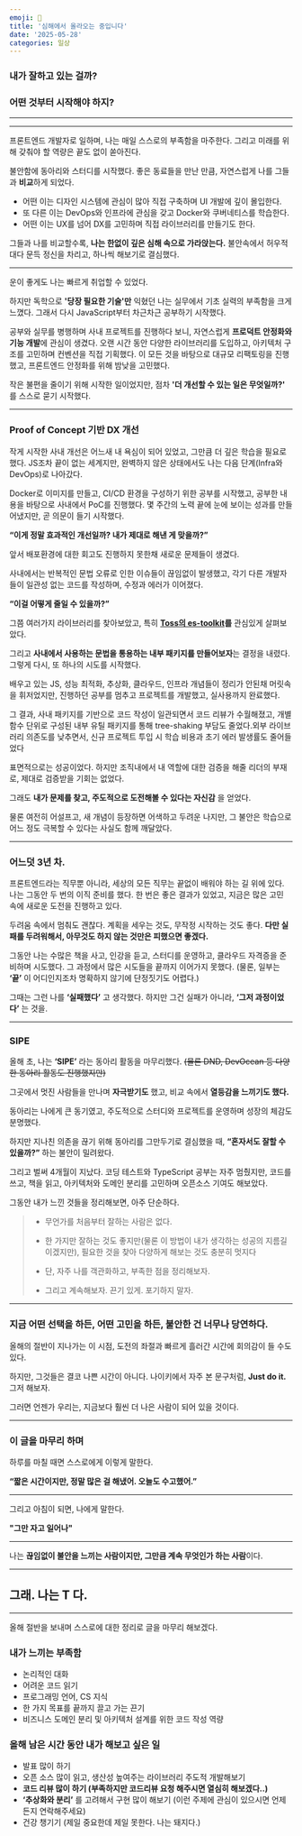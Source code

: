 ```yaml
---
emoji: 🐣
title: '심해에서 올라오는 중입니다'
date: '2025-05-28'
categories: 일상
---
```


### 내가 잘하고 있는 걸까?

### 어떤 것부터 시작해야 하지?

---

---

프론트엔드 개발자로 일하며, 나는 매일 스스로의 부족함을 마주한다.
그리고 미래를 위해 갖춰야 할 역량은 끝도 없이 쏟아진다.

불안함에 동아리와 스터디를 시작했다. 좋은 동료들을 만난 만큼, 자연스럽게 나를 그들과 **비교**하게 되었다.


- 어떤 이는 디자인 시스템에 관심이 많아 직접 구축하며 UI 개발에 깊이 몰입한다.
- 또 다른 이는 DevOps와 인프라에 관심을 갖고 Docker와 쿠버네티스를 학습한다.
- 어떤 이는 UX를 넘어 DX를 고민하며 직접 라이브러리를 만들기도 한다.

그들과 나를 비교할수록, **나는 한없이 깊은 심해 속으로 가라앉는다.** 불안속에서 허우적대다 문득 정신을 차리고, 하나씩 해보기로 결심했다.

---

운이 좋게도 나는 빠르게 취업할 수 있었다.

하지만 독학으로 **'당장 필요한 기술'만** 익혔던 나는 실무에서 기초 실력의 부족함을 크게 느꼈다. 그래서 다시 JavaScript부터 차근차근 공부하기 시작했다.

공부와 실무를 병행하며 사내 프로젝트를 진행하다 보니, 자연스럽게 **프로덕트 안정화와 기능 개발**에 관심이 생겼다.
오랜 시간 동안 다양한 라이브러리를 도입하고, 아키텍처 구조를 고민하며 컨벤션을 직접 기획했다.
이 모든 것을 바탕으로 대규모 리팩토링을 진행했고, 프론트엔드 안정화를 위해 밤낮을 고민했다.

작은 불편을 줄이기 위해 시작한 일이었지만, 점차 **'더 개선할 수 있는 일은 무엇일까?'** 를 스스로 묻기 시작했다.

---

### Proof of Concept 기반 DX 개선

작게 시작한 사내 개선은 어느새 내 욕심이 되어 있었고, 그만큼 더 깊은 학습을 필요로 했다. JS조차 끝이 없는 세계지만, 완벽하지 않은 상태에서도 나는 다음 단계(Infra와 DevOps)로 나아갔다.

Docker로 이미지를 만들고, CI/CD 환경을 구성하기 위한 공부를 시작했고, 공부한 내용을 바탕으로 사내에서 PoC를 진행했다. 몇 주간의 노력 끝에 눈에 보이는 성과를 만들어냈지만, 곧 의문이 들기 시작했다.

**“이게 정말 효과적인 개선일까? 내가 제대로 해낸 게 맞을까?”**

앞서 배포환경에 대한 회고도 진행하지 못한채 새로운 문제들이 생겼다.

사내에서는 반복적인 문법 오류로 인한 이슈들이 끊임없이 발생했고, 각기 다른 개발자들이 일관성 없는 코드를 작성하며, 수정과 에러가 이어졌다.

**“이걸 어떻게 줄일 수 있을까?”**

그쯤 여러가지 라이브러리를 찾아보았고, 특히 **[Toss의 es-toolkit](https://github.com/toss/es-toolkit)를** 관심있게 살펴보았다.

그리고 **사내에서 사용하는 문법을 통용하는 내부 패키지를 만들어보자**는 결정을 내렸다. 그렇게 다시, 또 하나의 시도를 시작했다.

배우고 있는 JS, 성능 최적화, 추상화, 클라우드, 인프라 개념들이 정리가 안된채 머릿속을 휘저었지만, 진행하던 공부를 멈추고 프로젝트를 개발했고, 실사용까지 완료했다.

그 결과, 사내 패키지를 기반으로 코드 작성이 일관되면서 코드 리뷰가 수월해졌고, 개별 함수 단위로 구성된 내부 유틸 패키지를 통해 tree-shaking 부담도 줄었다.외부 라이브러리 의존도를 낮추면서, 신규 프로젝트 투입 시 학습 비용과 초기 에러 발생률도 줄어들었다

표면적으로는 성공이었다. 하지만 조직내에서 내 역할에 대한 검증을 해줄 리더의 부재로, 제대로 검증받을 기회는 없었다.

그래도 **내가 문제를 찾고, 주도적으로 도전해볼 수 있다는 자신감** 을 얻었다. 

물론 여전히 어설프고, 새 개념이 등장하면 어색하고 두려운 나지만, 그 불안은 학습으로 어느 정도 극복할 수 있다는 사실도 함께 깨달았다.

---

### 어느덧 3년 차.

프론트엔드라는 직무뿐 아니라, 세상의 모든 직무는 끝없이 배워야 하는 길 위에 있다. 나는 그동안 두 번의 이직 준비를 했다. 한 번은 좋은 결과가 있었고, 지금은 많은 고민 속에 새로운 도전을 진행하고 있다.

두려움 속에서 멈춰도 괜찮다. 계획을 세우는 것도, 무작정 시작하는 것도 좋다. **다만 실패를 두려워해서, 아무것도 하지 않는 것만은 피했으면 좋겠다.**

그동안 나는 수많은 책을 사고, 인강을 듣고, 스터디를 운영하고, 클라우드 자격증을 준비하며 시도했다. 그 과정에서 많은 시도들을 끝까지 이어가지 못했다. (물론, 일부는 **‘끝’** 이 어디인지조차 명확하지 않기에 단정짓기도 어렵다.)

그때는 그런 나를 **‘실패했다’** 고 생각했다. 하지만 그건 실패가 아니라, **‘그저 과정이었다’** 는 것을.

--- 

### SIPE

올해 초, 나는 **‘SIPE’** 라는 동아리 활동을 마무리했다. ~~(물론 DND, DevOcean 등 다양한 동아리 활동도 진행했지만)~~

그곳에서 멋진 사람들을 만나며 **자극받기도** 했고, 비교 속에서 **열등감을 느끼기도 했다.**

동아리는 나에게 큰 동기였고, 주도적으로 스터디와 프로젝트를 운영하며 성장의 체감도 분명했다.

하지만 지나친 의존을 끊기 위해 동아리를 그만두기로 결심했을 때, **“혼자서도 잘할 수 있을까?”** 하는 불안이 밀려왔다.

그리고 벌써 4개월이 지났다. 코딩 테스트와 TypeScript 공부는 자주 멈췄지만, 코드를 쓰고, 책을 읽고, 아키텍처와 도메인 분리를 고민하며 오픈소스 기여도 해보았다.

그동안 내가 느낀 것들을 정리해보면, 아주 단순하다.

> - 무언가를 처음부터 잘하는 사람은 없다.
>
> - 한 가지만 잘하는 것도 좋지만(물론 이 방법이 내가 생각하는 성공의 지름길이겠지만), 필요한 것을 찾아 다양하게 해보는 것도 충분히 멋지다
>
> - 단, 자주 나를 객관화하고, 부족한 점을 정리해보자.
>
> - 그리고 계속해보자. 끈기 있게. 포기하지 말자.
>

---

### 지금 어떤 선택을 하든, 어떤 고민을 하든, 불안한 건 너무나 당연하다.

올해의 절반이 지나가는 이 시점, 도전의 좌절과 빠르게 흘러간 시간에 회의감이 들 수도 있다.

하지만, 그것들은 결코 나쁜 시간이 아니다. 나이키에서 자주 본 문구처럼, **Just do it.** 그저 해보자.

그러면 언젠가 우리는, 지금보다 훨씬 더 나은 사람이 되어 있을 것이다.

---

### 이 글을 마무리 하며

하루를 마칠 때면 스스로에게 이렇게 말한다.

**“짧은 시간이지만, 정말 많은 걸 해냈어. 오늘도 수고했어.”**

---

그리고 아침이 되면, 나에게 말한다.

**"그만 자고 일어나"**

---

나는 **끊임없이 불안을 느끼는 사람이지만, 그만큼 계속 무엇인가 하는 사람**이다.

---

## 그래. 나는 **T** 다.


---

올해 절반을 보내며 스스로에 대한 정리로 글을 마무리 해보겠다.

### 내가 느끼는 부족함

- 논리적인 대화
- 어려운 코드 읽기
- 프로그래밍 언어, CS 지식
- 한 가지 목표를 끝까지 끌고 가는 끈기
- 비즈니스 도메인 분리 및 아키텍처 설계를 위한 코드 작성 역량

### 올해 남은 시간 동안 내가 해보고 싶은 일

- 발표 많이 하기
- 오픈 소스 많이 읽고, 생산성 높여주는 라이브러리 주도적 개발해보기
- **코드 리뷰 많이 하기 (부족하지만 코드리뷰 요청 해주시면 열심히 해보겠다..)**
- **‘추상화와 분리’** 를 고려해서 구현 많이 해보기 (이런 주제에 관심이 있으시면 언제든지 연락해주세요)
- 건강 챙기기 (제일 중요한데 제일 못한다. 나는 돼지다.)

